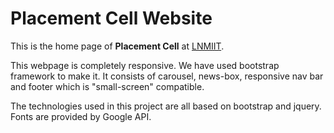 # Placement Cell Website #


This is the home page of **Placement Cell** at [LNMIIT](https://www.lnmiit.ac.in/).

This webpage is completely responsive. We have used bootstrap framework to make it. It consists of carousel, news-box, responsive nav bar and footer which is "small-screen" compatible.

The technologies used in this project are all based on bootstrap and jquery.
Fonts are provided by Google API.